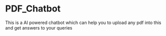 # PDF_Chatbot
This is a AI powered chatbot which can help you to upload any pdf into this and get answers to your queries

